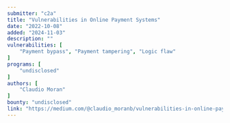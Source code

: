 ```yaml
---
submitter: "c2a"
title: "Vulnerabilities in Online Payment Systems"
date: "2022-10-08"
added: "2024-11-03"
description: ""
vulnerabilities: [
    "Payment bypass", "Payment tampering", "Logic flaw"
]
programs: [
    "undisclosed"
]
authors: [
    "Claudio Moran"
]
bounty: "undisclosed"
link: "https://medium.com/@claudio_moranb/vulnerabilities-in-online-payment-systems-edd2d3c06905"
---
```




